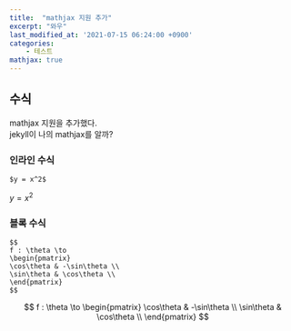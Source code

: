 ```yaml
---
title:  "mathjax 지원 추가"
excerpt: "와우"
last_modified_at: '2021-07-15 06:24:00 +0900'
categories:
    - 테스트
mathjax: true
---
```

## 수식
mathjax 지원을 추가했다.\
jekyll이 나의 mathjax를 알까?

### 인라인 수식
```
$y = x^2$
```
$y = x^2$

### 블록 수식
```
$$
f : \theta \to
\begin{pmatrix}
\cos\theta & -\sin\theta \\
\sin\theta & \cos\theta \\
\end{pmatrix}
$$

```
$$
f : \theta \to
\begin{pmatrix}
\cos\theta & -\sin\theta \\
\sin\theta & \cos\theta \\
\end{pmatrix}
$$





